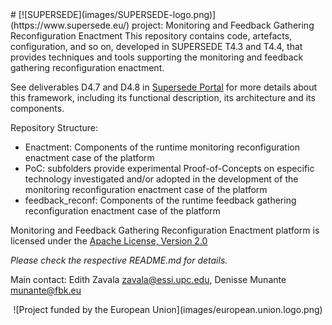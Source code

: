 <link rel="shortcut icon" type="image/png" href="images/favicon.png">
# [![SUPERSEDE](images/SUPERSEDE-logo.png)](https://www.supersede.eu/) project: Monitoring and Feedback Gathering Reconfiguration Enactment
This repository contains code, artefacts, configuration, and so on, developed in SUPERSEDE T4.3 and T4.4, that provides techniques and tools supporting the monitoring and feedback gathering reconfiguration enactment.

See deliverables D4.7 and D4.8 in [Supersede Portal](https://www.supersede.eu/) for more details about this framework, including its functional description, its architecture and its components.

Repository Structure:
- Enactment: Components of the runtime monitoring reconfiguration enactment case of the platform
- PoC: subfolders provide experimental Proof-of-Concepts on especific technology investigated and/or adopted in the development of the monitoring reconfiguration enactment case of the platform
- feedback_reconf: Components of the runtime feedback gathering reconfiguration enactment case of the platform

Monitoring and Feedback Gathering Reconfiguration Enactment platform is licensed under the [Apache License, Version 2.0](http://www.apache.org/licenses/LICENSE-2.0)

*Please check the respective README.md for details.*

Main contact: Edith Zavala <zavala@essi.upc.edu>, Denisse Munante <munante@fbk.eu>

<center>![Project funded by the European Union](images/european.union.logo.png)</center>
